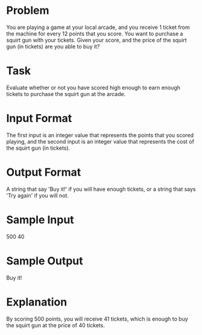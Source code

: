 # Problem
You are playing a game at your local arcade, and you receive 1 ticket from the machine for every 12 points that you score. You want to purchase a squirt gun with your tickets. Given your score, and the price of the squirt gun (in tickets) are you able to buy it?

# Task 
Evaluate whether or not you have scored high enough to earn enough tickets to purchase the squirt gun at the arcade.

# Input Format 
The first input is an integer value that represents the points that you scored playing, and the second input is an integer value that represents the cost of the squirt gun (in tickets).

# Output Format 
A string that say 'Buy it!' if you will have enough tickets, or a string that says 'Try again' if you will not.

# Sample Input 
500
40

# Sample Output
Buy it!

# Explanation
By scoring 500 points, you will receive 41 tickets, which is enough to buy the squirt gun at the price of 40 tickets.